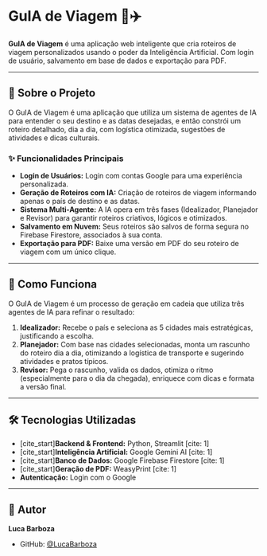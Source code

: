 # GuIA de Viagem 🧭✈️

**GuIA de Viagem** é uma aplicação web inteligente que cria roteiros de viagem personalizados usando o poder da Inteligência Artificial. Com login de usuário, salvamento em base de dados e exportação para PDF.

---

## 🚀 Sobre o Projeto

O GuIA de Viagem é uma aplicação que utiliza um sistema de agentes de IA para entender o seu destino e as datas desejadas, e então constrói um roteiro detalhado, dia a dia, com logística otimizada, sugestões de atividades e dicas culturais.

### ✨ Funcionalidades Principais

-   **Login de Usuários:** Login com contas Google para uma experiência personalizada.
-   **Geração de Roteiros com IA:** Criação de roteiros de viagem informando apenas o país de destino e as datas.
-   **Sistema Multi-Agente:** A IA opera em três fases (Idealizador, Planejador e Revisor) para garantir roteiros criativos, lógicos e otimizados.
-   **Salvamento em Nuvem:** Seus roteiros são salvos de forma segura no Firebase Firestore, associados à sua conta.
-   **Exportação para PDF:** Baixe uma versão em PDF do seu roteiro de viagem com um único clique.

---

## 🤖 Como Funciona

O GuIA de Viagem é um processo de geração em cadeia que utiliza três agentes de IA para refinar o resultado:

1.  **Idealizador:** Recebe o país e seleciona as 5 cidades mais estratégicas, justificando a escolha.
2.  **Planejador:** Com base nas cidades selecionadas, monta um rascunho do roteiro dia a dia, otimizando a logística de transporte e sugerindo atividades e pratos típicos.
3.  **Revisor:** Pega o rascunho, valida os dados, otimiza o ritmo (especialmente para o dia da chegada), enriquece com dicas e formata a versão final.

---

## 🛠️ Tecnologias Utilizadas

-   [cite_start]**Backend & Frontend:** Python, Streamlit [cite: 1]
-   [cite_start]**Inteligência Artificial:** Google Gemini AI [cite: 1]
-   [cite_start]**Banco de Dados:** Google Firebase Firestore [cite: 1]
-   [cite_start]**Geração de PDF:** WeasyPrint [cite: 1]
-   **Autenticação:** Login com o Google

---

## 👤 Autor

**Luca Barboza**

-   GitHub: [@LucaBarboza](https://github.com/LucaBarboza)

